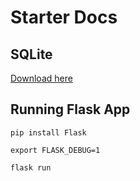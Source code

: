 # Starter Docs

## SQLite
[Download here](https://download.sqlitebrowser.org/DB.Browser.for.SQLite-3.12.2-win64.msi)

## Running Flask App
`pip install Flask`

`export FLASK_DEBUG=1`

`flask run`


